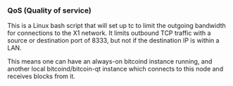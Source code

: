### QoS (Quality of service) ###

This is a Linux bash script that will set up tc to limit the outgoing bandwidth for connections to the X1 network. It limits outbound TCP traffic with a source or destination port of 8333, but not if the destination IP is within a LAN.

This means one can have an always-on bitcoind instance running, and another local bitcoind/bitcoin-qt instance which connects to this node and receives blocks from it.
